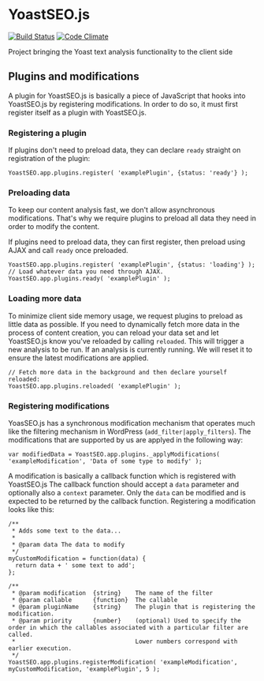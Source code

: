 # YoastSEO.js

[![Build Status](https://travis-ci.org/Yoast/js-text-analysis.svg?branch=master)](https://travis-ci.org/Yoast/js-text-analysis)
[![Code Climate](https://codeclimate.com/repos/5524f75d69568028f6000fda/badges/f503961401819f93c64c/gpa.svg)](https://codeclimate.com/repos/5524f75d69568028f6000fda/feed)

Project bringing the Yoast text analysis functionality to the client side

## Plugins and modifications

A plugin for YoastSEO.js is basically a piece of JavaScript that hooks into YoastSEO.js by registering modifications. In order to do so, it must first register itself as a plugin with YoastSEO.js. 

### Registering a plugin

If plugins don't need to preload data, they can declare `ready` straight on registration of the plugin:

```JS
YoastSEO.app.plugins.register( 'examplePlugin', {status: 'ready'} );
```

### Preloading data

To keep our content analysis fast, we don't allow asynchronous modifications. That's why we require plugins to preload all data they need in order to modify the content. 

If plugins need to preload data, they can first register, then preload using AJAX and call `ready` once preloaded.

```JS
YoastSEO.app.plugins.register( 'examplePlugin', {status: 'loading'} );
// Load whatever data you need through AJAX.
YoastSEO.app.plugins.ready( 'examplePlugin' );
```

### Loading more data

To minimize client side memory usage, we request plugins to preload as little data as possible. If you need to dynamically fetch more data in the process of content creation, you can reload your data set and let YoastSEO.js know you've reloaded by calling `reloaded`. This will trigger a new analysis to be run. If an analysis is currently running. We will reset it to ensure the latest modifications are applied.

```JS
// Fetch more data in the background and then declare yourself reloaded:
YoastSEO.app.plugins.reloaded( 'examplePlugin' );
```

### Registering modifications

YoasSEO.js has a synchronous modification mechanism that operates much like the filtering mechanism in WordPress (`add_filter|apply_filters`). The modifications that are supported by us are applyed in the following way:

```JS
var modifiedData = YoastSEO.app.plugins._applyModifications( 'exampleModification', 'Data of some type to modify' );
```

A modification is basically a callback function which is registered with YoastSEO.js The callback function should accept a `data` parameter and optionally also a `context` parameter. Only the `data` can be modified and is expected to be returned by the callback function. Registering a modification looks like this:

```JS
/**
 * Adds some text to the data...
 *
 * @param data The data to modify
 */
myCustomModification = function(data) {
  return data + ' some text to add';
};

/**
 * @param modification 	{string} 	The name of the filter
 * @param callable 		{function} 	The callable
 * @param pluginName 	{string} 	The plugin that is registering the modification.
 * @param priority 		{number} 	(optional) Used to specify the order in which the callables associated with a particular filter are called.
 * 									Lower numbers correspond with earlier execution.
 */
YoastSEO.app.plugins.registerModification( 'exampleModification', myCustomModification, 'examplePlugin', 5 );
```
